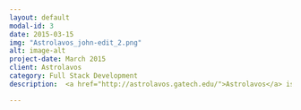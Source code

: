 ```yaml
---
layout: default
modal-id: 3
date: 2015-03-15
img: "Astrolavos_john-edit_2.png"
alt: image-alt
project-date: March 2015
client: Astrolavos
category: Full Stack Development
description:  <a href="http://astrolavos.gatech.edu/">Astrolavos</a> is a Georgia Tech based group which focuses on Cyber Security research. When I worked for this lab, I fulfilled various development projects, including the build of the Astrolavos website, creation of a log managing system which handles logs across various running projects, and an interface which tracks GitHub usage and ranks members of the lab.

---
```

